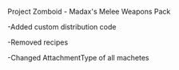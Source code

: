 Project Zomboid - Madax's Melee Weapons Pack

-Added custom distribution code
 
-Removed recipes

-Changed AttachmentType of all machetes
